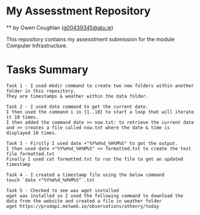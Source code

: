 # My Assesstment Repository

** by Owen Coughlan (g00439345@atu.ie)

This repository contains my assesstment submission for the module Computer Infrastructure.


# Tasks Summary

    Task 1 - I used mkdir command to create two new folders within another folder in this repository. 
    They are timestamps & weather within the data folder.
    
    Task 2 - I used date command to get the current date. 
    I then used the command i in {1..10} to start a loop that will iterate it 10 times. 
    I then added the command date >> now.txt: to retrieve the current date and >> creates a file called now.txt where the date & time is displayed 10 times.

    Task 3 - Firstly I used date +"%Y%m%d_%H%M%S" to get the output.
    I then used date +"%Y%m%d_%H%M%S" >> formatted.txt to create the text file formatted.txt
    Finally I used cat formatted.txt to run the file to get an updated timestamp

    Task 4 - I created a timestamp file using the below command
    touch `date +"%Y%m%d_%H%M%S"`.txt

    Task 5 - Checked to see was wget installed
    wget was installed so I used the following command to download the data from the website and created a file in weather folder
    wget https://prodapi.metweb.ie/observations/athenry/today